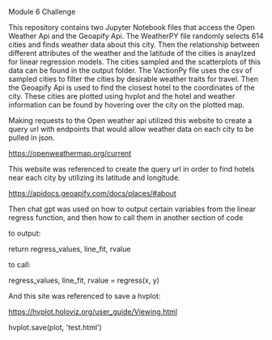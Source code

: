 Module 6 Challenge

This repository contains two Jupyter Notebook files that access the Open Weather Api and the Geoapify Api. The WeatherPY file randomly selects 614 cities and finds weather data about this city. Then the relationship between different attributes of the weather and the latitude of the cities is anaylzed for linear regression models. The cities sampled and the scatterplots of this data can be found in the output folder. The VactionPy file uses the csv of sampled cities to  filter the cities by desirable weather traits for travel. Then the Geoapify Api is used to find the closest hotel to the coordinates of the city. These cities are plotted using hvplot and the hotel and weather information can be found by hovering over the city on the plotted map.

Making requests to the Open weather api utilized this website to create a query url with endpoints that would allow weather data on each city to be pulled in json.

https://openweathermap.org/current

This website was referenced to create the query url in order to find hotels near each city by utilizing its latitude and longitude.

https://apidocs.geoapify.com/docs/places/#about

Then chat gpt was used on how to output certain variables from the linear regress function, and then how to call them in another section of code

to output:

   return regress_values, line_fit, rvalue

to call:

  regress_values, line_fit, rvalue = regress(x, y)

And this site was referenced to save a hvplot: 

https://hvplot.holoviz.org/user_guide/Viewing.html

   hvplot.save(plot, 'test.html')
